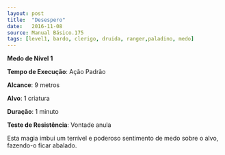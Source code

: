 ```yaml
---
layout: post
title:  "Desespero"
date:   2016-11-08
source: Manual Básico.175
tags: [level1, bardo, clerigo, druida, ranger,paladino, medo]
---
```


**Medo de Nível 1**

**Tempo de Execução**: Ação Padrão

**Alcance**: 9 metros

**Alvo**: 1 criatura

**Duração**: 1 minuto

**Teste de Resistência**: Vontade anula

Esta magia imbui um terrível e poderoso sentimento de medo sobre o alvo, fazendo-o ficar abalado.